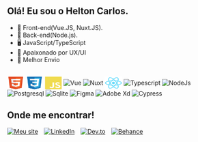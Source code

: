 ## Olá! Eu sou o Helton Carlos.

- 🔭 Front-end(Vue.JS, Nuxt.JS).
- 🚀 Back-end(Node.js).
- 🖥️ JavaScript/TypeScript
- 🫶 Apaixonado por UX/UI
- 🏢 Melhor Envio
  
<div style="display: inline_block"><br>
  <img align="center" alt="HTML" height="30" width="40" src="https://raw.githubusercontent.com/devicons/devicon/master/icons/html5/html5-original.svg" />
  <img align="center" alt="CSS" height="30" width="40" src="https://raw.githubusercontent.com/devicons/devicon/master/icons/css3/css3-original.svg" />
  <img align="center" alt="Js" height="30" width="40" src="https://raw.githubusercontent.com/devicons/devicon/master/icons/javascript/javascript-plain.svg" />
  <img align="center" alt="Vue" height="30" width="40" src="https://cdn.jsdelivr.net/gh/devicons/devicon/icons/vuejs/vuejs-original.svg" />
  <img align="center" alt="Nuxt" height="30" width="40" src="https://cdn.jsdelivr.net/gh/devicons/devicon/icons/nuxtjs/nuxtjs-original.svg" />
  <img align="center" alt="React" height="30" width="40" src="https://raw.githubusercontent.com/devicons/devicon/master/icons/react/react-original.svg">
  <img align="center" alt="Typescript" height="30" width="40" src="https://cdn.jsdelivr.net/gh/devicons/devicon/icons/typescript/typescript-original.svg" />
  <img align="center" alt="NodeJs" height="30" width="40" src="https://cdn.jsdelivr.net/gh/devicons/devicon/icons/nodejs/nodejs-original.svg" />
  <img align="center" alt="Postgresql" height="30" width="40"  src="https://cdn.jsdelivr.net/gh/devicons/devicon@latest/icons/postgresql/postgresql-original.svg" />      
  <img align="center" alt="Sqlite" height="30" width="40" src="https://cdn.jsdelivr.net/gh/devicons/devicon@latest/icons/sqlite/sqlite-original.svg" />        
  <img align="center" alt="Figma" height="30" width="40" src="https://cdn.jsdelivr.net/gh/devicons/devicon/icons/figma/figma-original.svg" />
  <img align="center" alt="Adobe Xd" height="30" width="40" src="https://cdn.jsdelivr.net/gh/devicons/devicon/icons/xd/xd-plain.svg" />
  <img align="center" alt="Cypress" height="30" width="40" src="https://raw.githubusercontent.com/cypress-io/cypress-icons/master/src/logo/cypress-io-logo-round.svg" /> 
</div>

## Onde me encontrar!
    
<div style="display: flex; gap: 14px;">
  <a href="https://www.heltonbrito.com.br/" target="_blank" rel="noopener noreferrer">
    <img src="https://img.shields.io/badge/website-000000?style=for-the-badge&logo=About.me&logoColor=white" alt="Meu site">
  </a>
  <a href="https://www.linkedin.com/in/helton-brito-856ba516b/" target="_blank" rel="noopener noreferrer">
    <img src="https://img.shields.io/badge/-LinkedIn-%230077B5?style=for-the-badge&logo=linkedin&logoColor=white" alt="LinkedIn">
  </a>
  <a href="https://dev.to/heltoncarlos" target="_blank" rel="noopener noreferrer">
    <img src="https://img.shields.io/badge/dev.to-0A0A0A?style=for-the-badge&logo=devdotto&logoColor=white" alt="Dev.to">
  </a>
  <a href="https://www.behance.net/heltonbrit71ac" target="_blank" rel="noopener noreferrer">
    <img src="https://img.shields.io/badge/Behance-0054F7?style=for-the-badge&logo=behance&logoColor=white" alt="Behance">
  </a>
</div>

